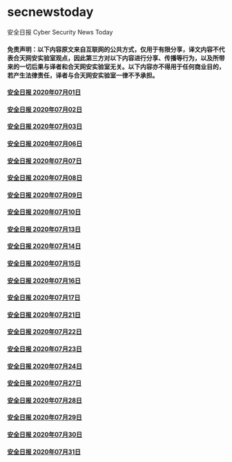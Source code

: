 # secnewstoday

安全日报 Cyber Security News Today

#### 免责声明：以下内容原文来自互联网的公共方式，仅用于有限分享，译文内容不代表合天网安实验室观点，因此第三方对以下内容进行分享、传播等行为，以及所带来的一切后果与译者和合天网安实验室无关。以下内容亦不得用于任何商业目的，若产生法律责任，译者与合天网安实验室一律不予承担。

#### [安全日报 2020年07月01日](https://github.com/hetianlab/secnewstoday/blob/master/July.2020/secnews-20200701.md)
#### [安全日报 2020年07月02日](https://github.com/hetianlab/secnewstoday/blob/master/July.2020/secnews-20200702.md)
#### [安全日报 2020年07月03日](https://github.com/hetianlab/secnewstoday/blob/master/July.2020/secnews-20200703.md)
#### [安全日报 2020年07月06日](https://github.com/hetianlab/secnewstoday/blob/master/July.2020/secnews-20200706.md)
#### [安全日报 2020年07月07日](https://github.com/hetianlab/secnewstoday/blob/master/July.2020/secnews-20200707.md)
#### [安全日报 2020年07月08日](https://github.com/hetianlab/secnewstoday/blob/master/July.2020/secnews-20200708.md)
#### [安全日报 2020年07月09日](https://github.com/hetianlab/secnewstoday/blob/master/July.2020/secnews-20200709.md)
#### [安全日报 2020年07月10日](https://github.com/hetianlab/secnewstoday/blob/master/July.2020/secnews-20200710.md)
#### [安全日报 2020年07月13日](https://github.com/hetianlab/secnewstoday/blob/master/July.2020/secnews-20200713.md)
#### [安全日报 2020年07月14日](https://github.com/hetianlab/secnewstoday/blob/master/July.2020/secnews-20200714.md)
#### [安全日报 2020年07月15日](https://github.com/hetianlab/secnewstoday/blob/master/July.2020/secnews-20200715.md)
#### [安全日报 2020年07月16日](https://github.com/hetianlab/secnewstoday/blob/master/July.2020/secnews-20200716.md)
#### [安全日报 2020年07月17日](https://github.com/hetianlab/secnewstoday/blob/master/July.2020/secnews-20200717.md)
#### [安全日报 2020年07月21日](https://github.com/hetianlab/secnewstoday/blob/master/July.2020/secnews-20200721.md)
#### [安全日报 2020年07月22日](https://github.com/hetianlab/secnewstoday/blob/master/July.2020/secnews-20200722.md)
#### [安全日报 2020年07月23日](https://github.com/hetianlab/secnewstoday/blob/master/July.2020/secnews-20200723.md)
#### [安全日报 2020年07月24日](https://github.com/hetianlab/secnewstoday/blob/master/July.2020/secnews-20200724.md)
#### [安全日报 2020年07月27日](https://github.com/hetianlab/secnewstoday/blob/master/July.2020/secnews-20200727.md)
#### [安全日报 2020年07月28日](https://github.com/hetianlab/secnewstoday/blob/master/July.2020/secnews-20200728.md)
#### [安全日报 2020年07月29日](https://github.com/hetianlab/secnewstoday/blob/master/July.2020/secnews-20200729.md)
#### [安全日报 2020年07月30日](https://github.com/hetianlab/secnewstoday/blob/master/July.2020/secnews-20200730.md)
#### [安全日报 2020年07月31日](https://github.com/hetianlab/secnewstoday/blob/master/July.2020/secnews-20200731.md)
